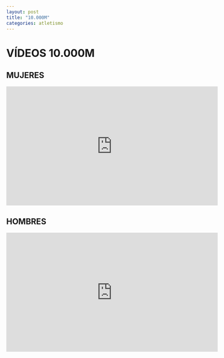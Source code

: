 ```yaml
---
layout: post
title: "10.000M"
categories: atletismo
---
```


# VÍDEOS 10.000M

## MUJERES

<iframe width="560" height="315" src="https://www.youtube.com/embed/EV_eFh01HxA" frameborder="0" allow="accelerometer; autoplay; encrypted-media; gyroscope; picture-in-picture" allowfullscreen></iframe>

## HOMBRES

<iframe width="560" height="315" src="https://www.youtube.com/embed/EV_eFh01HxA" frameborder="0" allow="accelerometer; autoplay; encrypted-media; gyroscope; picture-in-picture" allowfullscreen></iframe>
